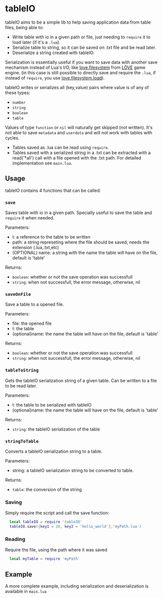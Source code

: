 # tableIO
tableIO aims to be a simple lib to help saving application data from table files, being able to:
* Write table with io in a given path or file, just needing to `require` it to load later (if it's a `.lua`).
* Serialize table to string, so it can be saved on .txt file and be read later.
* Deserialize a string created with tableIO.

Serialization is essentially useful if you want to save data with another save mechanism instead of Lua's I/O, like [love.filesystem](https://love2d.org/wiki/love.filesystem) from [LÖVE](https://love2d.org/) game engine. (in this case is still possible to directly save and require the `.lua`, if instead of `require`, you use [love.filesystem.load](https://love2d.org/wiki/love.filesystem.load)).

tableIO writes or serializes all (key,value) pairs where value is of any of these types:
* `number`
* `string`
* `boolean`
* `table`

Values of type `function` or `nil` will naturally get skipped (not written). It's not able to save `metadata` and `userdata` and will not work with tables with cycles.

* Tables saved as .lua can be read using `require`.
* Tables saved with a serialized string in a .txt can be extracted with a read('*all') call with a file opened with the .txt path. For detailed implementation see `main.lua`.

## Usage
tableIO contains 4 functions that can be called:
### `save`
Saves table with io in a given path. Specially useful to save the table and `require` it when needed.

Parameters:
* t: a reference to the table to be written
* path: a string represeting where the file should be saved, needs the extension (.lua,.txt,etc)
* (OPTIONAL) name: a string with the name the table will have on the file, default is 'table'

Returns:
* `boolean`: whether or not the save operation was successfull
* `string`: when not successfull, the error message, otherwise, nil

### `saveOnFile`
Save a table to a opened file.

Parameters:
* file: the opened file
* t: the table
* (optional)name: the name the table will have on the file, default is 'table'

Returns:
* `boolean`: whether or not the save operation was successfull
* `string`: when not successfull, the error message, otherwise, nil

### `tableToString`
Gets the tableIO serialization string of a given table. Can be written to a file to be read later.

Parameters:
* t: the table to be serialized with tableIO
* (optional)name: the name the table will have on the file, default is 'table'

Returns:
* `string`: the tableIO serialization of the table

### `stringToTable`
Converts a tableIO serialization string to a table.

Parameters:
* string: a tableIO serialization string to be converted to table.

Returns:
* `table`: the conversion of the string

### Saving
Simply require the script and call the save function:
```Lua
  local tableIO = require 'tableIO'
  tableIO.save({key1 = 20, key2 = 'hello_world'},'myPath.lua')
```
### Reading
Require the file, using the path where it was saved
```Lua
  local myTable = require 'myPath'
```

## Example
A more complete example, including serialization and deserialization is available in `main.lua`
